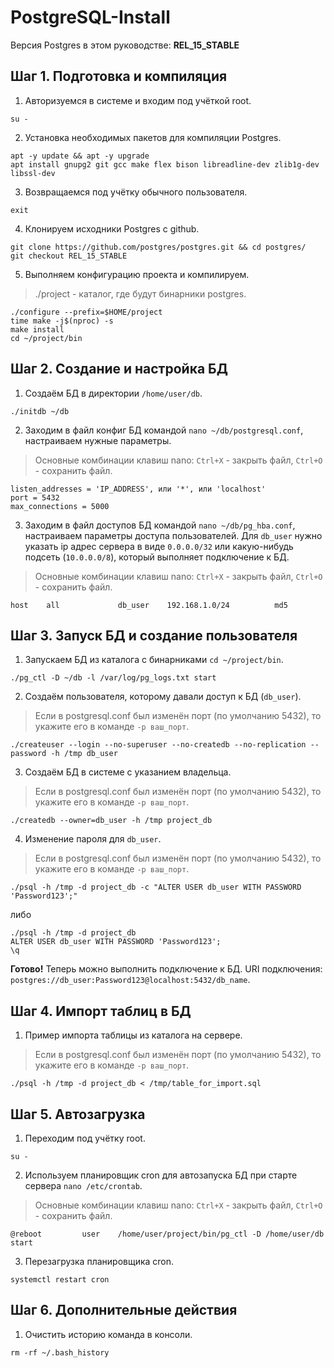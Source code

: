 # PostgreSQL-Install
Версия Postgres в этом руководстве: **REL_15_STABLE**

## Шаг 1. Подготовка и компиляция
1. Авторизуемся в системе и входим под учёткой root.
```
su -
```

2. Установка необходимых пакетов для компиляции Postgres.
```
apt -y update && apt -y upgrade
apt install gnupg2 git gcc make flex bison libreadline-dev zlib1g-dev libssl-dev
```

3. Возвращаемся под учётку обычного пользователя.
```
exit
```

4. Клонируем исходники Postgres с github.
```
git clone https://github.com/postgres/postgres.git && cd postgres/
git checkout REL_15_STABLE
```

5. Выполняем конфигурацию проекта и компилируем.
> ./project - каталог, где будут бинарники postgres.
```
./configure --prefix=$HOME/project
time make -j$(nproc) -s
make install
cd ~/project/bin
```

## Шаг 2. Создание и настройка БД

1. Создаём БД в директории `/home/user/db`.
```
./initdb ~/db
```

2. Заходим в файл конфиг БД командой `nano ~/db/postgresql.conf`, настраиваем нужные параметры.
> Основные комбинации клавиш nano: `Ctrl+X` - закрыть файл, `Ctrl+O` - сохранить файл.
```
listen_addresses = 'IP_ADDRESS', или '*', или 'localhost'
port = 5432
max_connections = 5000
```

3. Заходим в файл доступов БД командой `nano ~/db/pg_hba.conf`, настраиваем параметры доступа пользователей.
Для `db_user` нужно указать ip адрес сервера в виде `0.0.0.0/32` или какую-нибудь подсеть (`10.0.0.0/8`), который выполняет подключение к БД.
> Основные комбинации клавиш nano: `Ctrl+X` - закрыть файл, `Ctrl+O` - сохранить файл.
```
host    all             db_user    192.168.1.0/24          md5
```

## Шаг 3. Запуск БД и создание пользователя

1. Запускаем БД из каталога с бинарниками `cd ~/project/bin`.
```
./pg_ctl -D ~/db -l /var/log/pg_logs.txt start
```

2. Создаём пользователя, которому давали доступ к БД (`db_user`).
> Если в postgresql.conf был изменён порт (по умолчанию 5432), то укажите его в команде `-p ваш_порт`.
```
./createuser --login --no-superuser --no-createdb --no-replication --password -h /tmp db_user
```

3. Создаём БД в системе с указанием владельца.
> Если в postgresql.conf был изменён порт (по умолчанию 5432), то укажите его в команде `-p ваш_порт`.
```
./createdb --owner=db_user -h /tmp project_db
```

4. Изменение пароля для `db_user`.
> Если в postgresql.conf был изменён порт (по умолчанию 5432), то укажите его в команде `-p ваш_порт`.
```
./psql -h /tmp -d project_db -c "ALTER USER db_user WITH PASSWORD 'Password123';"
```
либо
```
./psql -h /tmp -d project_db
ALTER USER db_user WITH PASSWORD 'Password123';
\q
```

**Готово!** Теперь можно выполнить подключение к БД.
URI подключения: `postgres://db_user:Password123@localhost:5432/db_name`.

## Шаг 4. Импорт таблиц в БД
1. Пример импорта таблицы из каталога на сервере.
> Если в postgresql.conf был изменён порт (по умолчанию 5432), то укажите его в команде `-p ваш_порт`.
```
./psql -h /tmp -d project_db < /tmp/table_for_import.sql
```

## Шаг 5. Автозагрузка
1. Переходим под учётку root.
```
su -
```

2. Используем планировщик cron для автозапуска БД при старте сервера `nano /etc/crontab`.
> Основные комбинации клавиш nano: `Ctrl+X` - закрыть файл, `Ctrl+O` - сохранить файл.
```
@reboot         user    /home/user/project/bin/pg_ctl -D /home/user/db start
```

3. Перезагрузка планировщика cron.
```
systemctl restart cron
```

## Шаг 6. Дополнительные действия
1. Очистить историю команда в консоли.
```
rm -rf ~/.bash_history
```
